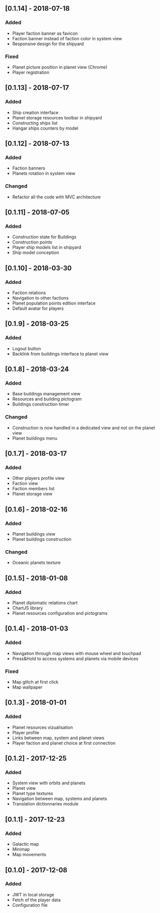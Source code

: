 ## [0.1.14] - 2018-07-18
### Added
- Player faction banner as favicon
- Faction banner instead of faction color in system view
- Responsive design for the shipyard

### Fixed
- Planet picture position in planet view (Chrome)
- Player registration

## [0.1.13] - 2018-07-17
### Added
- Ship creation interface
- Planet storage resources toolbar in shipyard
- Constructing ships list
- Hangar ships counters by model

## [0.1.12] - 2018-07-13
### Added
- Faction banners
- Planets rotation in system view

### Changed
- Refactor all the code with MVC architecture

## [0.1.11] - 2018-07-05
### Added
- Construction state for Buildings
- Construction points
- Player ship models list in shipyard
- Ship model conception

## [0.1.10] - 2018-03-30
### Added
- Faction relations
- Navigation to other factions
- Planet population points edition interface
- Default avatar for players

## [0.1.9] - 2018-03-25
### Added
- Logout button
- Backlink from buildings interface to planet view

## [0.1.8] - 2018-03-24
### Added
- Base buildings management view
- Resources and building pictogram
- Buildings construction timer

### Changed
- Construction is now handled in a dedicated view and not on the planet view
- Planet buildings menu

## [0.1.7] - 2018-03-17
### Added
- Other players profile view
- Faction view
- Faction members list
- Planet storage view

## [0.1.6] - 2018-02-16
### Added
- Planet buildings view
- Planet buildings construction

### Changed
- Oceanic planets texture

## [0.1.5] - 2018-01-08
### Added
- Planet diplomatic relations chart
- ChartJS library
- Planet resources configuration and pictograms

## [0.1.4] - 2018-01-03
### Added
- Navigation through map views with mouse wheel and touchpad
- Press&Hold to access systems and planets via mobile devices

### Fixed
- Map glitch at first click
- Map wallpaper

## [0.1.3] - 2018-01-01
### Added
- Planet resources vizualisation
- Player profile
- Links between map, system and planet views
- Player faction and planet choice at first connection

## [0.1.2] - 2017-12-25
### Added
- System view with orbits and planets
- Planet view
- Planet type textures
- Navigation between map, systems and planets
- Translation dictionnaries module

## [0.1.1] - 2017-12-23
### Added
- Galactic map
- Minimap
- Map movements

## [0.1.0] - 2017-12-08
### Added
- JWT in local storage
- Fetch of the player data
- Configuration file
